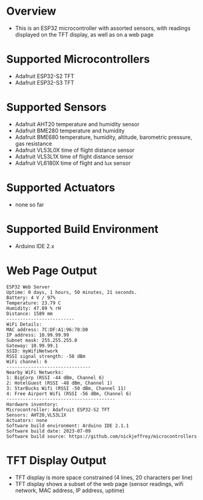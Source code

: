 # Overview
- This is an ESP32 microcontroller with assorted sensors, with readings displayed on the TFT display, as well as on a web page

# Supported Microcontrollers
- Adafruit ESP32-S2 TFT
- Adafruit ESP32-S3 TFT

# Supported Sensors
- Adafruit AHT20 temperature and humidity sensor
- Adafruit BME280 temperature and humidity
- Adafruit BME680 temperature, humidity, altitude, barometric pressure, gas resistance
- Adafruit VL53L0X time of flight distance sensor
- Adafruit VL53L1X time of flight distance sensor
- Adafruit VL6180X time of flight and lux sensor
  

# Supported Actuators
- none so far
  
# Supported Build Environment
- Arduino IDE 2.x


# Web Page Output
```
ESP32 Web Server
Uptime: 0 days, 1 hours, 50 minutes, 21 seconds.
Battery: 4 V / 97%
Temperature: 23.79 C
Humidity: 47.89 % rH
Distance: 1589 mm
-------------------------
WiFi Details:
MAC address: 7C:DF:A1:96:70:D0
IP address: 10.99.99.99
Subnet mask: 255.255.255.0
Gateway: 10.99.99.1
SSID: myWifiNetwork
RSSI signal strength: -58 dBm
WiFi channel: 6
-------------------------------
Nearby WiFi Networks:
1: BigCorp (RSSI -44 dBm, Channel 6)
2: HotelGuest (RSSI -48 dBm, Channel 1)
3: StarBucks Wifi (RSSI -50 dBm, Channel 11)
4: Free Airport Wifi (RSSI -56 dBm, Channel 6)
----------------------------------------
Hardware inventory:
Microcontroller: Adafruit ESP32-S2 TFT
Sensors: AHT20,VL53L1X
Actuators: none
Software build environment: Arduino IDE 2.1.1
Software build date: 2023-07-09
Software build source: https://github.com/nickjeffrey/microcontrollers
```

# TFT Display Output
- TFT display is more space constrained (4 lines, 20 characters per line)
- TFT display shows a subset of the web page (sensor readings, wifi network, MAC address, IP address, uptime)
